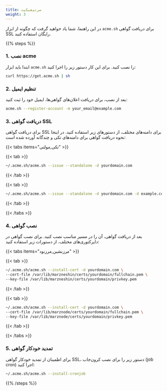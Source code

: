 ```yaml
---
title: سرتیفیکیت  
weight: 3  
---
```


در این راهنما، شما یاد خواهید گرفت که چگونه از ابزار `acme.sh` برای دریافت گواهی SSL رایگان استفاده کنید.

{{% steps %}}

### 1. نصب acme

ابتدا باید ابزار `acme.sh` را نصب کنید. برای این کار دستور زیر را اجرا کنید:

```bash
curl https://get.acme.sh | sh
```

### 2. تنظیم ایمیل

بعد از نصب، برای دریافت اعلان‌های گواهی‌ها، ایمیل خود را ثبت کنید:

```bash
acme.sh --register-account -m your_email@example.com
```

### 3. دریافت گواهی SSL

برای دریافت گواهی SSL برای دامنه‌های مختلف، از دستورهای زیر استفاده کنید. در اینجا نحوه دریافت گواهی برای دامنه‌های تکی و چندگانه آورده شده است:

{{< tabs items="تکی,مولتی" >}}

{{< tab >}}  
```bash
~/.acme.sh/acme.sh --issue --standalone -d yourdomain.com
```
{{< /tab >}}  

{{< tab >}}  
```bash
~/.acme.sh/acme.sh --issue --standalone -d yourdomain.com -d example.com
```
{{< /tab >}}  

{{< /tabs >}}

### 4. نصب گواهی

بعد از دریافت گواهی، آن را در مسیر مناسب نصب کنید. برای نصب گواهی در دایرکتوری‌های مختلف، از دستورات زیر استفاده کنید:

{{< tabs items="مرزنشین,مرزنود" >}}

{{< tab >}}  
```bash
~/.acme.sh/acme.sh --install-cert -d yourdomain.com \
--cert-file /var/lib/marzneshin/certs/yourdomain/fullchain.pem \
--key-file /var/lib/marzneshin/certs/yourdomain/privkey.pem
```
{{< /tab >}}  

{{< tab >}}  
```bash
~/.acme.sh/acme.sh --install-cert -d yourdomain.com \
--cert-file /var/lib/marznode/certs/yourdomain/fullchain.pem \
--key-file /var/lib/marznode/certs/yourdomain/privkey.pem
```
{{< /tab >}}  

{{< /tabs >}}

### 5. تمدید خودکار گواهی

برای اطمینان از تمدید خودکار گواهی SSL، دستور زیر را برای نصب کرون‌جاب (job cron) اجرا کنید:

```bash
~/.acme.sh/acme.sh --install-cronjob
```

{{% /steps %}}